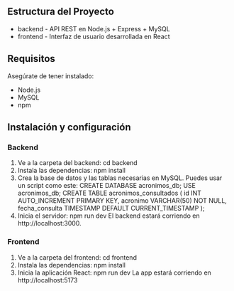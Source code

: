 ## Estructura del Proyecto
- backend - API REST en Node.js + Express + MySQL
- frontend - Interfaz de usuario desarrollada en React

## Requisitos
Asegúrate de tener instalado:
- Node.js
- MySQL
- npm

## Instalación y configuración
### Backend
1. Ve a la carpeta del backend:
   cd backend
2. Instala las dependencias:
   npm install
3. Crea la base de datos y las tablas necesarias en MySQL. Puedes usar un script como este:
   CREATE DATABASE acronimos_db;
   USE acronimos_db;
   CREATE TABLE acronimos_consultados (
     id INT AUTO_INCREMENT PRIMARY KEY,
     acronimo VARCHAR(50) NOT NULL,
     fecha_consulta TIMESTAMP DEFAULT CURRENT_TIMESTAMP
    );
4. Inicia el servidor:
   npm run dev
El backend estará corriendo en http://localhost:3000.

### Frontend
1. Ve a la carpeta del frontend:
   cd frontend
2. Instala las dependencias:
   npm install
3. Inicia la aplicación React:
   npm run dev
La app estará corriendo en http://localhost:5173
